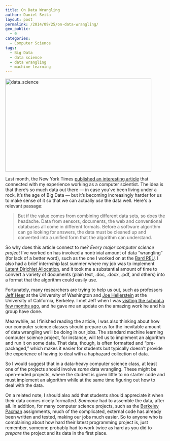 ```yaml
---
title: On Data Wrangling
author: Daniel Seita
layout: post
permalink: /2014/09/25/on-data-wrangling/
geo_public:
  - 0
categories:
  - Computer Science
tags:
  - Big Data
  - data science
  - data wrangling
  - machine learning
---
```

[<img class="aligncenter size-large wp-image-2001" src="http://seitad.files.wordpress.com/2014/09/data_science.png?w=460" alt="data_science" width="460" height="292" />][1]

Last month, the New York Times [published an interesting article][2] that connected with my
experience working as a computer scientist. The idea is that there&#8217;s so much data out there
&#8212; in case you&#8217;ve been living under a rock, it&#8217;s the age of Big Data &#8212; but
it&#8217;s becoming increasingly harder for us to make sense of it so that we can actually *use* the
data well. Here's a relevant passage:

> But if the value comes from combining different data sets, so does the headache. Data from
> sensors, documents, the web and conventional databases all come in different formats. Before a
> software algorithm can go looking for answers, the data must be cleaned up and converted into a
> unified form that the algorithm can understand.

So why does this article connect to me? *Every major computer science project* I've worked on has
involved a nontrivial amount of data &#8220;wrangling&#8221; (for lack of a better word), such as
the one I worked on at the [Bard REU][3]. I also had a brief internship last summer where my job was
to implement [Latent Dirichlet Allocation][4], and it took me a substantial amount of time to
convert a variety of documents (plain text, .doc, .docx, .pdf, and others) into a format that the
algorithm could easily use.

Fortunately, many researchers are trying to help us out, such as professors [Jeff Heer][5] at the
University of Washington and [Joe Hellerstein][6] at the University of California, Berkeley. I met
Jeff when I was [visiting the school a few months ago][7], and he gave me an update on the amazing
work he and his group have done.

Meanwhile, as I finished reading the article, I was also thinking about how our computer science
classes should prepare us for the inevitable amount of data wrangling we&#8217;ll be doing in our
jobs. The standard machine learning computer science project, for instance, will tell us to
implement an algorithm and run it on some data. That data, though, is often formatted and
&#8220;pre-packaged,&#8221; which makes it easier for students but typically doesn&#8217;t provide
the experience of having to deal with a haphazard collection of data.

So I would suggest that in a data-heavy computer science class, at least one of the projects should
involve *some* data wrangling. These might be open-ended projects, where the student is given little
to no starter code and must implement an algorithm while at the same time figuring out how to deal
with the data.

On a related note, I should also add that students should appreciate it when their data comes nicely
formatted. *Someone* had to assemble the data, after all. In addition, for many computer science
projects, such as the [Berkeley Pacman][8] assignments, much of the complicated, external code has
already been written and tested, making our jobs much easier. So to anyone who is complaining about
how hard their latest programming project is, just remember, someone probably had to work twice as
hard as you did to *prepare* the project and its data in the first place.

 [1]: https://seitad.files.wordpress.com/2014/09/data_science.png
 [2]: http://www.nytimes.com/2014/08/18/technology/for-big-data-scientists-hurdle-to-insights-is-janitor-work.html
 [3]: http://seitad.wordpress.com/2012/07/27/wrapping-up-my-summer-research/
 [4]: http://machinelearning.wustl.edu/mlpapers/paper_files/BleiNJ03.pdf
 [5]: http://homes.cs.washington.edu/~jheer/
 [6]: http://db.cs.berkeley.edu/jmh/
 [7]: http://seitad.wordpress.com/2014/03/29/graduate-school-visit-4-the-university-of-washington/
 [8]: http://inst.eecs.berkeley.edu/~cs188/pacman/project_overview.html
